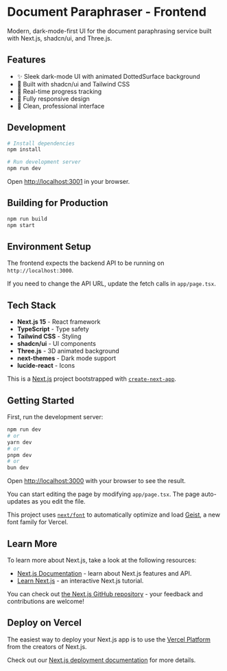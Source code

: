 # Document Paraphraser - Frontend

Modern, dark-mode-first UI for the document paraphrasing service built with Next.js, shadcn/ui, and Three.js.

## Features

- ✨ Sleek dark-mode UI with animated DottedSurface background
- 🎨 Built with shadcn/ui and Tailwind CSS
- 🚀 Real-time progress tracking
- 📱 Fully responsive design
- 🎯 Clean, professional interface

## Development

```bash
# Install dependencies
npm install

# Run development server
npm run dev
```

Open [http://localhost:3001](http://localhost:3001) in your browser.

## Building for Production

```bash
npm run build
npm start
```

## Environment Setup

The frontend expects the backend API to be running on `http://localhost:3000`.

If you need to change the API URL, update the fetch calls in `app/page.tsx`.

## Tech Stack

- **Next.js 15** - React framework
- **TypeScript** - Type safety
- **Tailwind CSS** - Styling
- **shadcn/ui** - UI components
- **Three.js** - 3D animated background
- **next-themes** - Dark mode support
- **lucide-react** - Icons

This is a [Next.js](https://nextjs.org) project bootstrapped with [`create-next-app`](https://nextjs.org/docs/app/api-reference/cli/create-next-app).

## Getting Started

First, run the development server:

```bash
npm run dev
# or
yarn dev
# or
pnpm dev
# or
bun dev
```

Open [http://localhost:3000](http://localhost:3000) with your browser to see the result.

You can start editing the page by modifying `app/page.tsx`. The page auto-updates as you edit the file.

This project uses [`next/font`](https://nextjs.org/docs/app/building-your-application/optimizing/fonts) to automatically optimize and load [Geist](https://vercel.com/font), a new font family for Vercel.

## Learn More

To learn more about Next.js, take a look at the following resources:

- [Next.js Documentation](https://nextjs.org/docs) - learn about Next.js features and API.
- [Learn Next.js](https://nextjs.org/learn) - an interactive Next.js tutorial.

You can check out [the Next.js GitHub repository](https://github.com/vercel/next.js) - your feedback and contributions are welcome!

## Deploy on Vercel

The easiest way to deploy your Next.js app is to use the [Vercel Platform](https://vercel.com/new?utm_medium=default-template&filter=next.js&utm_source=create-next-app&utm_campaign=create-next-app-readme) from the creators of Next.js.

Check out our [Next.js deployment documentation](https://nextjs.org/docs/app/building-your-application/deploying) for more details.
